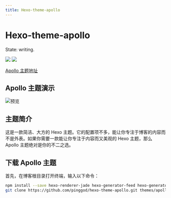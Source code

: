 ```yaml
---
title: Hexo-theme-apollo
---
```

# Hexo-theme-apollo

State: writing.

[![](https://img.shields.io/badge/Maintained--by-EasyHexo-42B983.svg?longCache=true&style=flat-square)](https://github.com/EasyHexo/Easy-Hexo)
[![](https://img.shields.io/badge/Author-ChungZH-43CD80.svg?longCache=true&style=flat-square)](https://github.com/chungzh)

[Apollo 主题地址](https://github.com/pinggod/hexo-theme-apollo)

## Apollo 主题演示

![预览](@img/2/2-4/1.png)

## 主题简介

这是一款简洁、大方的 Hexo 主题。它的配置项不多，能让你专注于博客的内容而不是外表。如果你需要一款能让你专注于内容而又美观的 Hexo 主题，那么 Apollo 主题绝对是你的不二之选。

## 下载 Apollo 主题

首先，在博客根目录打开终端，输入以下命令：
```bash
npm install --save hexo-renderer-jade hexo-generator-feed hexo-generator-sitemap hexo-browsersync hexo-generator-archive
git clone https://github.com/pinggod/hexo-theme-apollo.git themes/apollo
```